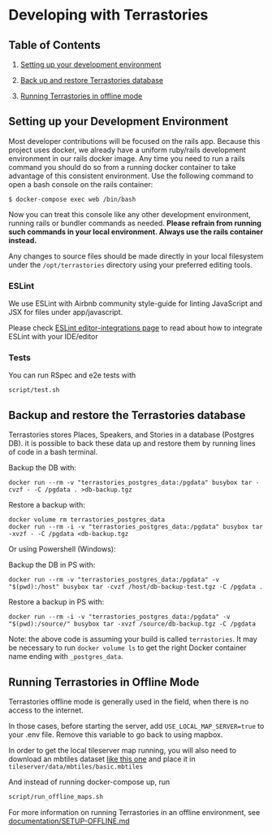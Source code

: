 # Developing with Terrastories

## Table of Contents

1. [Setting up your development environment](#setting-up-your-development-environment)

2. [Back up and restore Terrastories database](#backup-and-restore-the-Terrastories-database)

3. [Running Terrastories in offline mode](#running-terrastories-in-offline-mode)

## Setting up your Development Environment

Most developer contributions will be focused on the rails app. Because this project uses
docker, we already have a uniform ruby/rails development environment in our rails docker
image. Any time you need to run a rails command you should do so from a running docker
container to take advantage of this consistent environment. Use the following command to
open a bash console on the rails container:

```
$ docker-compose exec web /bin/bash
```

Now you can treat this console like any other development environment, running rails or
bundler commands as needed. **Please refrain from running such commands in your local
environment. Always use the rails container instead.**

Any changes to source files should be made directly in your local filesystem under the
`/opt/terrastories` directory using your preferred editing tools.

### ESLint

We use ESLint with Airbnb community style-guide for linting JavaScript and JSX for files under app/javascript.

Please check [ESLint editor-integrations page](https://eslint.org/docs/user-guide/integrations#editors) to read about how to integrate ESLint with your IDE/editor

### Tests

You can run RSpec and e2e tests with

```
script/test.sh
```

## Backup and restore the Terrastories database

Terrastories stores Places, Speakers, and Stories in a database (Postgres DB). it is possible to back these data up and restore them by running lines of code in a bash terminal. 

Backup the DB with:

```
docker run --rm -v "terrastories_postgres_data:/pgdata" busybox tar -cvzf - -C /pgdata . >db-backup.tgz 
```

Restore a backup with:

```
docker volume rm terrastories_postgres_data
docker run --rm -i -v "terrastories_postgres_data:/pgdata" busybox tar -xvzf - -C /pgdata <db-backup.tgz
```

Or using Powershell (Windows):

Backup the DB in PS with:

```
docker run --rm -v "terrastories_postgres_data:/pgdata" -v "$(pwd):/host" busybox tar -cvzf /host/db-backup-test.tgz -C /pgdata .
```

Restore a backup in PS with:

```
docker run --rm -i -v "terrastories_postgres_data:/pgdata" -v "$(pwd):/source/" busybox tar -xvzf /source/db-backup.tgz -C /pgdata
```

Note: the above code is assuming your build is called `terrastories`. It may be necessary to run `docker volume ls` to get the right Docker container name ending with `_postgres_data`.

## Running Terrastories in Offline Mode

Terrastories offline mode is generally used in the field, when there is no access to the internet.
 
In those cases, before starting the server, add `USE_LOCAL_MAP_SERVER=true` to your .env file. Remove this variable to go back to using mapbox.

In order to get the local tileserver map running, you will also need to download an mbtiles dataset [like this one](https://drive.google.com/open?id=1rWEyCosde507dlPcDwbmDA6jxqc0KAuk) and place it in `tileserver/data/mbtiles/basic.mbtiles` 

And instead of running docker-compose up, run 

```bash
script/run_offline_maps.sh
```

For more information on running Terrastories in an offline environment, see [documentation/SETUP-OFFLINE.md](documentation/SETUP-OFFLINE.md)